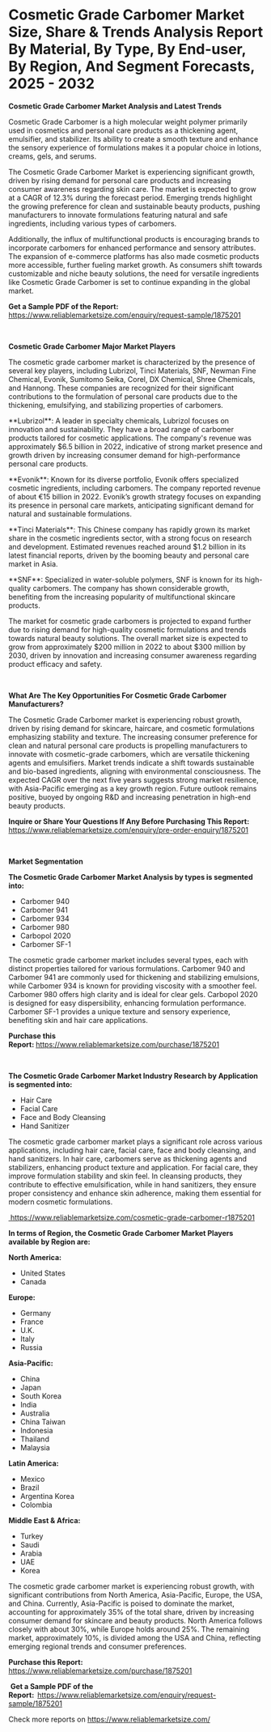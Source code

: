 <p><h1>Cosmetic Grade Carbomer Market Size, Share & Trends Analysis Report By Material, By Type, By End-user, By Region, And Segment Forecasts, 2025 - 2032</h1></p><p><strong>Cosmetic Grade Carbomer Market Analysis and Latest Trends</strong></p>
<p><p>Cosmetic Grade Carbomer is a high molecular weight polymer primarily used in cosmetics and personal care products as a thickening agent, emulsifier, and stabilizer. Its ability to create a smooth texture and enhance the sensory experience of formulations makes it a popular choice in lotions, creams, gels, and serums.</p><p>The Cosmetic Grade Carbomer Market is experiencing significant growth, driven by rising demand for personal care products and increasing consumer awareness regarding skin care. The market is expected to grow at a CAGR of 12.3% during the forecast period. Emerging trends highlight the growing preference for clean and sustainable beauty products, pushing manufacturers to innovate formulations featuring natural and safe ingredients, including various types of carbomers.</p><p>Additionally, the influx of multifunctional products is encouraging brands to incorporate carbomers for enhanced performance and sensory attributes. The expansion of e-commerce platforms has also made cosmetic products more accessible, further fueling market growth. As consumers shift towards customizable and niche beauty solutions, the need for versatile ingredients like Cosmetic Grade Carbomer is set to continue expanding in the global market.</p></p>
<p><strong>Get a Sample PDF of the Report:&nbsp;</strong> <a href="https://www.reliablemarketsize.com/enquiry/request-sample/1875201?utm_campaign=2005&utm_medium=2&utm_source=Github&utm_content=ia&utm_term=04022025&utm_id=cosmetic-grade-carbomer">https://www.reliablemarketsize.com/enquiry/request-sample/1875201</a></p>
<p>&nbsp;</p>
<p><strong>Cosmetic Grade Carbomer Major Market Players</strong></p>
<p><p>The cosmetic grade carbomer market is characterized by the presence of several key players, including Lubrizol, Tinci Materials, SNF, Newman Fine Chemical, Evonik, Sumitomo Seika, Corel, DX Chemical, Shree Chemicals, and Hannong. These companies are recognized for their significant contributions to the formulation of personal care products due to the thickening, emulsifying, and stabilizing properties of carbomers.</p><p>**Lubrizol**: A leader in specialty chemicals, Lubrizol focuses on innovation and sustainability. They have a broad range of carbomer products tailored for cosmetic applications. The company's revenue was approximately $6.5 billion in 2022, indicative of strong market presence and growth driven by increasing consumer demand for high-performance personal care products.</p><p>**Evonik**: Known for its diverse portfolio, Evonik offers specialized cosmetic ingredients, including carbomers. The company reported revenue of about €15 billion in 2022. Evonik’s growth strategy focuses on expanding its presence in personal care markets, anticipating significant demand for natural and sustainable formulations.</p><p>**Tinci Materials**: This Chinese company has rapidly grown its market share in the cosmetic ingredients sector, with a strong focus on research and development. Estimated revenues reached around $1.2 billion in its latest financial reports, driven by the booming beauty and personal care market in Asia.</p><p>**SNF**: Specialized in water-soluble polymers, SNF is known for its high-quality carbomers. The company has shown considerable growth, benefiting from the increasing popularity of multifunctional skincare products.</p><p>The market for cosmetic grade carbomers is projected to expand further due to rising demand for high-quality cosmetic formulations and trends towards natural beauty solutions. The overall market size is expected to grow from approximately $200 million in 2022 to about $300 million by 2030, driven by innovation and increasing consumer awareness regarding product efficacy and safety.</p></p>
<p>&nbsp;</p>
<p><strong>What Are The Key Opportunities For Cosmetic Grade Carbomer Manufacturers?</strong></p>
<p><p>The Cosmetic Grade Carbomer market is experiencing robust growth, driven by rising demand for skincare, haircare, and cosmetic formulations emphasizing stability and texture. The increasing consumer preference for clean and natural personal care products is propelling manufacturers to innovate with cosmetic-grade carbomers, which are versatile thickening agents and emulsifiers. Market trends indicate a shift towards sustainable and bio-based ingredients, aligning with environmental consciousness. The expected CAGR over the next five years suggests strong market resilience, with Asia-Pacific emerging as a key growth region. Future outlook remains positive, buoyed by ongoing R&D and increasing penetration in high-end beauty products.</p></p>
<p><strong>Inquire or Share Your Questions If Any Before Purchasing This Report:</strong> <a href="https://www.reliablemarketsize.com/enquiry/pre-order-enquiry/1875201?utm_campaign=2005&utm_medium=2&utm_source=Github&utm_content=ia&utm_term=04022025&utm_id=cosmetic-grade-carbomer">https://www.reliablemarketsize.com/enquiry/pre-order-enquiry/1875201</a></p>
<p>&nbsp;</p>
<p><strong>Market Segmentation</strong></p>
<p><strong>The Cosmetic Grade Carbomer Market Analysis by types is segmented into:</strong></p>
<p><ul><li>Carbomer 940</li><li>Carbomer 941</li><li>Carbomer 934</li><li>Carbomer 980</li><li>Carbopol 2020</li><li>Carbomer SF-1</li></ul></p>
<p><p>The cosmetic grade carbomer market includes several types, each with distinct properties tailored for various formulations. Carbomer 940 and Carbomer 941 are commonly used for thickening and stabilizing emulsions, while Carbomer 934 is known for providing viscosity with a smoother feel. Carbomer 980 offers high clarity and is ideal for clear gels. Carbopol 2020 is designed for easy dispersibility, enhancing formulation performance. Carbomer SF-1 provides a unique texture and sensory experience, benefiting skin and hair care applications.</p></p>
<p><strong>Purchase this Report:&nbsp;</strong><a href="https://www.reliablemarketsize.com/purchase/1875201?utm_campaign=2005&utm_medium=2&utm_source=Github&utm_content=ia&utm_term=04022025&utm_id=cosmetic-grade-carbomer">https://www.reliablemarketsize.com/purchase/1875201</a></p>
<p>&nbsp;</p>
<p><strong>The Cosmetic Grade Carbomer Market Industry Research by Application is segmented into:</strong></p>
<p><ul><li>Hair Care</li><li>Facial Care</li><li>Face and Body Cleansing</li><li>Hand Sanitizer</li></ul></p>
<p><p>The cosmetic grade carbomer market plays a significant role across various applications, including hair care, facial care, face and body cleansing, and hand sanitizers. In hair care, carbomers serve as thickening agents and stabilizers, enhancing product texture and application. For facial care, they improve formulation stability and skin feel. In cleansing products, they contribute to effective emulsification, while in hand sanitizers, they ensure proper consistency and enhance skin adherence, making them essential for modern cosmetic formulations.</p></p>
<p><a href="https://www.reliablemarketsize.com/cosmetic-grade-carbomer-r1875201?utm_campaign=2005&utm_medium=2&utm_source=Github&utm_content=ia&utm_term=04022025&utm_id=cosmetic-grade-carbomer">&nbsp;https://www.reliablemarketsize.com/cosmetic-grade-carbomer-r1875201</a></p>
<p><strong>In terms of Region, the Cosmetic Grade Carbomer Market Players available by Region are:</strong></p>
<p>
    <p> <strong> North America: </strong>
        <ul>
            <li>United States</li>
            <li>Canada</li>
        </ul>
        </p> 
    <p> <strong> Europe: </strong>
        <ul>
            <li>Germany</li>
            <li>France</li>
            <li>U.K.</li>
            <li>Italy</li>
            <li>Russia</li>
        </ul>
        </p> 
    <p> <strong> Asia-Pacific: </strong>
        <ul>
            <li>China</li>
            <li>Japan</li>
            <li>South Korea</li>
            <li>India</li>
            <li>Australia</li>
            <li>China Taiwan</li>
            <li>Indonesia</li>
            <li>Thailand</li>
            <li>Malaysia</li>
        </ul>
        </p> 
    <p> <strong> Latin America: </strong>
        <ul>
            <li>Mexico</li>
            <li>Brazil</li>
            <li>Argentina Korea</li>
            <li>Colombia</li>
        </ul>
        </p> 
    <p> <strong> Middle East & Africa: </strong>
        <ul>
            <li>Turkey</li>
            <li>Saudi</li>
            <li>Arabia</li>
            <li>UAE</li>
            <li>Korea</li>
        </ul>
    </p>
    </p>
<p><p>The cosmetic grade carbomer market is experiencing robust growth, with significant contributions from North America, Asia-Pacific, Europe, the USA, and China. Currently, Asia-Pacific is poised to dominate the market, accounting for approximately 35% of the total share, driven by increasing consumer demand for skincare and beauty products. North America follows closely with about 30%, while Europe holds around 25%. The remaining market, approximately 10%, is divided among the USA and China, reflecting emerging regional trends and consumer preferences.</p></p>
<p><strong>Purchase this Report: </strong><a href="https://www.reliablemarketsize.com/purchase/1875201?utm_campaign=2005&utm_medium=2&utm_source=Github&utm_content=ia&utm_term=04022025&utm_id=cosmetic-grade-carbomer">https://www.reliablemarketsize.com/purchase/1875201</a></p>
<p>&nbsp;<strong>Get a Sample PDF of the Report:&nbsp;&nbsp;</strong><a href="https://www.reliablemarketsize.com/enquiry/request-sample/1875201?utm_campaign=2005&utm_medium=2&utm_source=Github&utm_content=ia&utm_term=04022025&utm_id=cosmetic-grade-carbomer">https://www.reliablemarketsize.com/enquiry/request-sample/1875201</a></p>
<p><strong></strong></p>
<p>Check more reports on <a href="https://www.reliablemarketsize.com/?utm_campaign=2005&utm_medium=2&utm_source=Github&utm_content=ia&utm_term=04022025&utm_id=cosmetic-grade-carbomer">https://www.reliablemarketsize.com/</a></p>